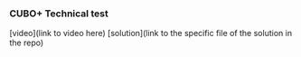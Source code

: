 ### CUBO+ Technical test

[video](link to video here)
[solution](link to the specific file of the solution in the repo)
